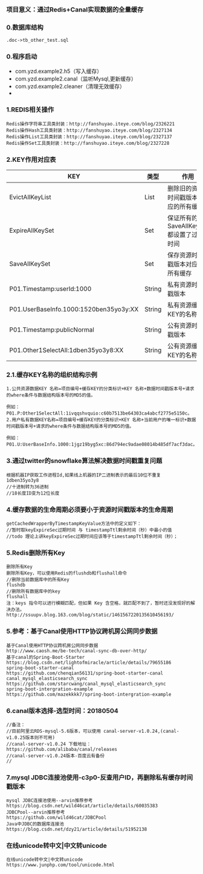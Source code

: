 ### 项目意义：通过Redis+Canal实现数据的全量缓存
### 0.数据库结构
```
.doc->tb_other_test.sql
```
### 0.程序启动
- com.yzd.example2.h5（写入缓存）
- com.yzd.example2.canal（监听Mysql,更新缓存）
- com.yzd.example2.cleaner（清理无效缓存）
- 

### 1.REDIS相关操作
```
Redis操作字符串工具类封装：http://fanshuyao.iteye.com/blog/2326221
Redis操作Hash工具类封装：http://fanshuyao.iteye.com/blog/2327134
Redis操作List工具类封装：http://fanshuyao.iteye.com/blog/2327137
Redis操作Set工具类封装：http://fanshuyao.iteye.com/blog/2327228
```
### 2.KEY作用对应表
KEY |类型|作用
---|---|---
EvictAllKeyList | List| 删除旧的资源时间戳版本对应的所有缓存
ExpireAllKeySet | Set| 保证所有的SaveAllKeySet都设置了过期时间
SaveAllKeySet | Set| 保存资源时间戳版本对应的所有缓存
P01.Timestamp:userId:1000| String| 私有资源时间戳版本
P01.UserBaseInfo.1000:1520ben35yo3y:XX| String| 私有资源缓存KEY的名称
P01.Timestamp:publicNormal| String| 公有资源时间戳版本
P01.Other1SelectAll:1dben35yo3y8:XX| String| 公有资源缓存KEY的名称
### 2.1.缓存KEY名称的组织结构示例
```
1.公共资源数据KEY 名称=项目编号+缓存KEY的分类标识+KEY 名称+数据时间戳版本号+请求的where条件与数据结构版本号的MD5的值。

例如：P01.P:Other1SelectAll:1ivqqshvquio:c60b7513be64303ca4abcf2775e5150c。
2.用户私有数据KEY名称=项目编号+缓存KEY的分类标识+KEY 名称+当前用户的唯一标识+数据时间戳版本号+请求的where条件与数据结构版本号的MD5的值。

例如：P01.U:UserBaseInfo.1000:1jgz19byg5xc:86d794ec9adae08014b485df7acf3dac。
```
### 3.通过twitter的snowflake算法解决数据时间戳重复问题
```
根据机器IP获取工作进程Id,如果线上机器的IP二进制表示的最后10位不重复
1dben35yo3y8
//十进制转为36进制
//18长度ID变为12位长度
```
### 4.缓存数据的生命周期必须要小于资源时间戳版本的生命周期
```
getCachedWrapperByTimestampKeyValue方法中的定义如下：
//暂时取keyExpireSec过期时间 与 timestampTtl剩余时间（秒）中最小的值
//todo 理论上讲keyExpireSec过期时间应该等于timestampTtl剩余时间（秒）； 
```
### 5.Redis删除所有Key
```
删除所有Key
删除所有Key，可以使用Redis的flushdb和flushall命令
//删除当前数据库中的所有Key
flushdb
//删除所有数据库中的key
flushall
注：keys 指令可以进行模糊匹配，但如果 Key 含空格，就匹配不到了，暂时还没发现好的解决办法。
http://ssuupv.blog.163.com/blog/static/1461567220135610456193/
```
### 5.参考：基于Canal使用HTTP协议跨机房公网同步数据
```
基于Canal使用HTTP协议跨机房公网同步数据
http://www.caosh.me/be-tech/canal-sync-db-over-http/
基于canal的Spring-Boot-Starter
https://blog.csdn.net/lightofmiracle/article/details/79655186
spring-boot-starter-canal
https://github.com/chenqian56131/spring-boot-starter-canal
canal_mysql_elasticsearch_sync
https://github.com/starcwang/canal_mysql_elasticsearch_sync
spring-boot-intergration-example
https://github.com/mazekkkk7/spring-boot-intergration-example
```
### 6.canal版本选择-选型时间：20180504
```
//备注：
//目前阿里云RDS-mysql-5.6版本，可以使用 canal-server-v1.0.24,(canal-v1.0.25版本则不可用)
//canal-server-v1.0.24 下载地址：https://github.com/alibaba/canal/releases
//canal-server-v1.0.24版本-百度云有备份
//
```
### 7.mysql JDBC连接池使用-c3p0-反查用户ID，再删除私有缓存时间戳版本
```
mysql JDBC连接池使用--arvin推荐参考
https://blog.csdn.net/wild46cat/article/details/60035383
JDBCPool--arvin推荐参考
https://github.com/wild46cat/JDBCPool
Java中JDBC的数据库连接池
https://blog.csdn.net/dzy21/article/details/51952138

```
### 在线unicode转中文|中文转unicode
```
在线unicode转中文|中文转unicode
https://www.junphp.com/tool/unicode.html
```